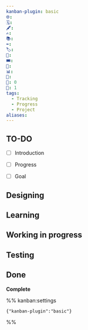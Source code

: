 ```yaml
---
kanban-plugin: basic
🌐: 
🗓️: 
🖋️: 
✍️: 
📚: 
⬅️: 
🏷️: 
🎫: 
🎟️: 
🔖: 
📊: 
🏁: 
🏹: 0
🎯: 1
tags:
  - Tracking
  - Progress
  - Project
aliases:
---
```


## TO-DO

- [ ] Introduction
- [ ] Progress
- [ ] Goal


## Designing



## Learning



## Working in progress



## Testing



## Done

**Complete**




%% kanban:settings
```
{"kanban-plugin":"basic"}
```
%%
